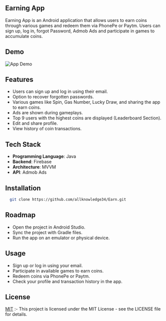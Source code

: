 ## Earning App

Earning App is an Android application that allows users to earn coins through various games and redeem them via PhonePe or Paytm. Users can sign up, log in, forgot Password, Admob Ads and participate in games to accumulate coins.

## Demo

![App Demo](app/src/main/res/drawable/demo.gif)



## Features

- Users can sign up and log in using their email.
- Option to recover forgotten passwords.
- Various games like Spin, Gas Number, Lucky Draw, and sharing the app to earn coins.
- Ads are shown during gameplays.
- Top 9 users with the highest coins are displayed (Leaderboard Section).
- Edit and share profile.
- View history of coin transactions.


## Tech Stack

- **Programming Language**: Java
- **Backend**: Firebase
- **Architecture**: MVVM
- **API**: Admob Ads

## Installation
```bash
  git clone https://github.com/allknowledge34/Earn.git
```
    
## Roadmap

- Open the project in Android Studio.
- Sync the project with Gradle files.
- Run the app on an emulator or physical device.



## Usage


- Sign up or log in using your email.
- Participate in available games to earn coins.
- Redeem coins via PhonePe or Paytm.
- Check your profile and transaction history in the app.



## License

[MIT](https://choosealicense.com/licenses/mit/) :-
This project is licensed under the MIT License - see the LICENSE file for details.
